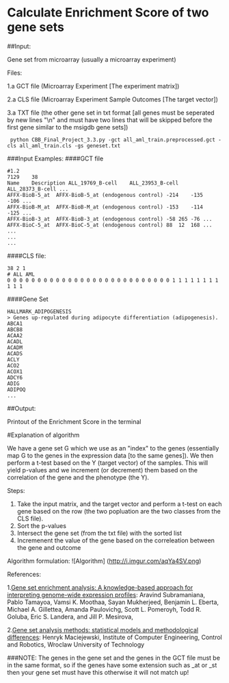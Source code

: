# Calculate Enrichment Score of two gene sets

##Input:

Gene set from microarray (usually a microarray experiment)

Files:

1.a GCT file (Microarray Experiment [The experiment matrix])

2.a CLS file (Microarray Experiment Sample Outcomes [The target vector])

3.a TXT file (the other gene set in txt format [all genes must be seperated by new lines "\n" and must have two lines that will be skipped before the first gene similar to the msigdb gene sets]) 

```{python}
 python CBB_Final_Project_3.3.py -gct all_aml_train.preprocessed.gct -cls all_aml_train.cls -gs geneset.txt 

```

###Input Examples:
####GCT file
```
#1.2																																							
7129	38																																						
Name	Description	ALL_19769_B-cell	ALL_23953_B-cell	ALL_28373_B-cell ...
AFFX-BioB-5_at	AFFX-BioB-5_at (endogenous control)	-214	-135	-106 ...
AFFX-BioB-M_at	AFFX-BioB-M_at (endogenous control)	-153	-114	-125 ...
AFFX-BioB-3_at	AFFX-BioB-3_at (endogenous control)	-58	265	-76 ...
AFFX-BioC-5_at	AFFX-BioC-5_at (endogenous control)	88	12	168 ...
...
...
...
```
####CLS file:
```
38 2 1
# ALL AML
0 0 0 0 0 0 0 0 0 0 0 0 0 0 0 0 0 0 0 0 0 0 0 0 0 0 0 1 1 1 1 1 1 1 1 1 1 1
```

####Gene Set
```
HALLMARK_ADIPOGENESIS
> Genes up-regulated during adipocyte differentiation (adipogenesis).
ABCA1
ABCB8
ACAA2
ACADL
ACADM
ACADS
ACLY
ACO2
ACOX1
ADCY6
ADIG
ADIPOQ
...
```
##Output:

Printout of the Enrichment Score in the terminal

#Explanation of algorithm

We have a gene set G which we use as an "index" to the genes (essentially map G to the genes in the expression data [to the same genes]). We then perform a t-test based on the Y (target vector) of the samples. This will yield p-values and we increment (or decrement) them based on the correlation of the gene and the phenotype (the Y).

Steps:
1. Take the input matrix, and the target vector and perform a t-test on each gene based on the row (the two popluation are the two classes from the CLS file).
2. Sort the p-values
3. Intersect the gene set (from the txt file) with the sorted list
4. Incremenent the value of the gene based on the correleation between the gene and outcome
 
Algorithm formulation:
![Algorithm]
(http://i.imgur.com/aqYa4SV.png)

References:

1.[Gene set enrichment analysis: A knowledge-based
approach for interpreting genome-wide
expression profiles](http://www.pnas.org/content/102/43/15545.full.pdf): Aravind Subramaniana, Pablo Tamayoa, Vamsi K. Moothaa, Sayan Mukherjeed, Benjamin L. Eberta, Michael A. Gillettea, Amanda Paulovichg, Scott L. Pomeroyh, Todd R. Goluba, Eric S. Landera, and Jill P. Mesirova,

2.[Gene set analysis methods: statistical models and methodological differences](http://bib.oxfordjournals.org/content/15/4/504.full): Henryk Maciejewski, Institute of Computer Engineering, Control and Robotics, Wroclaw University of Technology

###NOTE:
The genes in the gene set and the genes in the GCT file must be in the same format, so if the genes have some extension such as _at or _st then your gene set must have this otherwise it will not match up!
